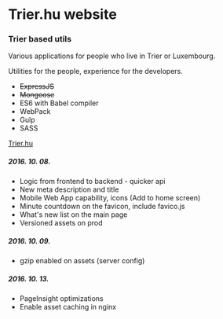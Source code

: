 # Trier.hu website 
### Trier based utils

Various applications for people who live in Trier or Luxembourg.

Utilities for the people, experience for the developers.

* ~~ExpressJS~~
* ~~Mongoose~~
* ES6 with Babel compiler
* WebPack
* Gulp
* SASS

[Trier.hu](http://www.trier.hu)


##### 2016. 10. 08.
* Logic from frontend to backend - quicker api
* New meta description and title 
* Mobile Web App capability, icons (Add to home screen)
* Minute countdown on the favicon, include favico.js
* What's new list on the main page
* Versioned assets on prod

##### 2016. 10. 09.
* gzip enabled on assets (server config)

##### 2016. 10. 13.
* PageInsight optimizations
* Enable asset caching in nginx